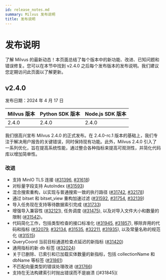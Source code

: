 ```yaml
---
id: release_notes.md
summary: Milvus 发布说明
title: 发布说明
---
```


# 发布说明

了解 Milvus 的最新动态！本页面总结了每个版本中的新功能、改进、已知问题和错误修复。您可以在本节中找到 v2.4.0 之后每个发布版本的发布说明。我们建议您定期访问此页面以了解更新。

## v2.4.0

发布日期：2024 年 4 月 17 日

| Milvus 版本 | Python SDK 版本 | Node.js SDK 版本 |
| ----------- | --------------- | ---------------- |
| 2.4.0       | 2.4.0           | 2.4.0            |

我们很高兴宣布 Milvus 2.4.0 的正式发布。在 2.4.0-rc.1 版本的基础上，我们专注于解决用户报告的关键错误，同时保持现有功能。此外，Milvus 2.4.0 引入了一系列优化，旨在提高系统性能，通过整合各种指标来提高可观测性，并简化代码库以增加简单性。

### 改进

- 支持 MinIO TLS 连接 ([#31396](https://github.com/milvus-io/milvus/pull/31396), [#31618](https://github.com/milvus-io/milvus/pull/31618))
- 对标量字段支持 AutoIndex ([#31593](https://github.com/milvus-io/milvus/pull/31593))
- 混合搜索重构，以实现与普通搜索一致的执行路径 ([#31742](https://github.com/milvus-io/milvus/pull/31742), [#32178](https://github.com/milvus-io/milvus/pull/32178))
- 通过 bitset 和 bitset_view 重构加速过滤 ([#31592](https://github.com/milvus-io/milvus/pull/31592), [#31754](https://github.com/milvus-io/milvus/pull/31754), [#32139](https://github.com/milvus-io/milvus/pull/32139))
- 导入任务现在支持等待数据索引完成 ([#31733](https://github.com/milvus-io/milvus/pull/31733))
- 增强导入兼容性 ([#32121](https://github.com/milvus-io/milvus/pull/32121)), 任务调度 ([#31475](https://github.com/milvus-io/milvus/pull/31475)), 以及对导入文件大小和数量的限制 ([#31542](https://github.com/milvus-io/milvus/pull/31542))。
- 代码简化工作，包括类型检查的接口标准化 ([#31945](https://github.com/milvus-io/milvus/pull/31945), [#31857](https://github.com/milvus-io/milvus/pull/31857)), 移除弃用的代码和指标 ([#32079](https://github.com/milvus-io/milvus/pull/32079), [#32134](https://github.com/milvus-io/milvus/pull/32134), [#31535](https://github.com/milvus-io/milvus/pull/31535), [#32211](https://github.com/milvus-io/milvus/pull/32211), [#31935](https://github.com/milvus-io/milvus/pull/31935)), 以及常量名称的规范化 ([#31515](https://github.com/milvus-io/milvus/pull/31515))
- QueryCoord 当前目标通道检查点延迟的新指标 ([#31420](https://github.com/milvus-io/milvus/pull/31420))
- 通用指标的新 db 标签 ([#32024](https://github.com/milvus-io/milvus/pull/32024))
- 关于已删除、已索引和已加载实体数量的新指标，包括 collectionName 和 dbName 等标签 ([#31861](https://github.com/milvus-io/milvus/pull/31861))
- 不匹配向量类型的错误处理改进 ([#31766](https://github.com/milvus-io/milvus/pull/31766))
- 支持在无法构建索引时抛出错误而不是崩溃 ([#31845](
